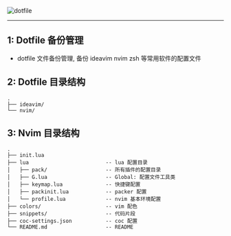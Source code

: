 ![dotfile](https://readme-typing-svg.demolab.com/?font=Fira+Code&size=30&pause=1000&color=000000&vCenter=true&width=435&height=45&lines=Dotfiles)

---

## 1: Dotfile 备份管理

* dotfile 文件备份管理, 备份 ideavim nvim zsh 等常用软件的配置文件

## 2: Dotfile 目录结构

```
.
├── ideavim/
└── nvim/
```

## 3: Nvim 目录结构

```
.
├── init.lua
├── lua                         -- lua 配置目录
│   ├── pack/                   -- 所有插件的配置目录
│   ├── G.lua                   -- Global: 配置文件工具类
│   ├── keymap.lua              -- 快捷键配置
│   ├── packinit.lua            -- packer 配置
│   └── profile.lua             -- nvim 基本环境配置
├── colors/                     -- vim 配色
├── snippets/                   -- 代码片段
├── coc-settings.json           -- coc 配置
└── README.md                   -- README
```
